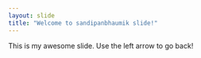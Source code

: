 ```yaml
---
layout: slide
title: "Welcome to sandipanbhaumik slide!"
---
```

This is my awesome slide.
Use the left arrow to go back!